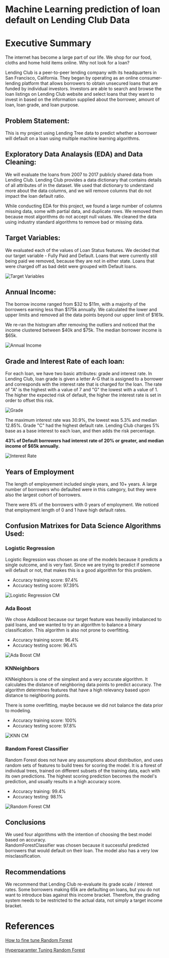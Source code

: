 # Machine Learning prediction of loan default on Lending Club Data

# Executive Summary 

The internet has become a large part of our life.  We shop for our food, cloths and home hold items online.  Why not look for a loan?

Lending Club is a peer-to-peer lending company with its headquarters in San Francisco, California. They began by operating as an online consumer-lending platform that allows borrowers to obtain unsecured loans that are funded by individual investors.  Investors are able to search and browse the loan listings on Lending Club website and select loans that they want to invest in based on the information supplied about the borrower, amount of loan, loan grade, and loan purpose. 

 
## Problem Statement:
This is my project using Lending Tree data to predict whether a borrower will default on a loan using multiple machine learning algorithms.

## Exploratory Data Analaysis (EDA) and Data Cleaning:
We will evaluate the loans from 2007 to 2017 publicly shared data from Lending Club. Lending Club provides a data dictionary that contains details of all attributes of in the dataset. We used that dictionary to understand more about the data columns, and we will remove columns that do not impact the loan default ratio.

While conducting EDA for this project, we found a large number of columns missing data, some with partial data, and duplicate rows.  We removed them because most algorithms do not accept null values. We cleaned the data using industry standard algorithms to remove bad or missing data.

## Target Variables:
We evaluated each of the values of Loan Status features.  We decided that our target variable - Fully Paid and Default.  Loans that were currently still being paid we removed, because they are not in either state.  Loans that were charged off as bad debt were grouped with Default loans.

![Target Variables](./images/target-variables.png "Target Variables")


## Annual Income:
The borrow income ranged from $32 to $11m, with a majority of the borrowers earning less than $175k annually. We calculated the lower and upper limits and removed all the data points beyond our upper limit of $161k.  

We re-ran the histogram after removing the outliers and noticed that the income clustered between $40k and $75k.  The median borrower income is $65k.  

![Annual Income](./images/annual_income.png "Annual Income")


## Grade and Interest Rate of each loan:
For each loan, we have two basic attributes: grade and interest rate. In Lending Club, loan grade is given a letter A-G that is assigned to a borrower and corresponds with the interest rate that is charged for the loan.  The rate of "A" is the highest with a value of 7 and "G" the lowest with a value of 1.  The higher the expected risk of default, the higher the interest rate is set in order to offset this risk.

![Grade](./images/grade.png "Grade Rating")

The maximum interest rate was 30.9%, the lowest was 5.3% and median 12.85%. Grade "C" had the highest default rate. Lending Club charges 5% base as a base interest to each loan, and then adds the risk percentage.

**43% of Default borrowers had interest rate of 20% or greater, and median income of $65k annually.**


![Interest Rate](./images/interest.png "Interest Rate")


## Years of Employment
The length of employement included single years, and 10+ years.  A large number of borrowers who defaulted were in this category, but they were also the largest cohort of borrowers.

There were 8% of the borrowers with 0 years of employment.  We noticed that employment length of 0 and 1 have high default rates.


## Confusion Matrixes for Data Science Algorithms Used:


### Logistic Regression
Logistic Regression was chosen as one of the models because it predicts a single outcome, and is very fast. Since we are trying to predict if someone will default or not, that makes this is a good algorithm for this problem.


- Accuracy training score: 97.4%   
- Accuracy testing score:  97.39%

![Logistic Regression CM](./images/cm-logistic.png "Logistic Regression Image")


### Ada Boost
We chose AdaBoost because our target feature was heaviliy imbalanced to paid loans, and we wanted to try an algorithm to balance a binary classification. This algorithm is also not prone to overfitting.

- Accuracy training score: 96.4%
- Accuracy testing score:  96.4%

![Ada Boost CM](./images/cm-adaboost.png "Adaboost Image")


### KNNeighbors
KNNeighbors is one of the simplest and a very accurate algorithm.  It calculates the distance of neighboring data points to predict accuracy. The algorithm determines features that have a high relevancy based upon distance to neighboring points.

There is some overfitting, maybe because we did not balance the data prior to modeling. 

- Accuracy training score: 100%
- Accuracy testing score:  97.8% 

![KNN CM](./images/cm-kneighbors.png "KNN CM")

### Random Forest Classifier
Random Forest does not have any assumptions about distribution, and uses random sets of features to build trees for scoring the model. It is a forest of individual trees, trained on different subsets of the training data, each with its own predictions.  The highest scoring prediction becomes the model's prediction, and usually results in a high accuracy score.


- Accuracy training: 99.4%        
- Accuracy testing:  98.1%


![Random Forest CM](./images/cm-randomforest.png "Random Forest CM")

## Conclusions 
We used four algorithms with the intention of choosing the best model based on accuracy.  
RandomForestClassifier was chosen because it successful predicted borrowers that would default on their loan. The model also has a very low misclassification.

## Recommendations
We recommend that Lending Club re-evaluate its grade scale / interest rates. Some borrowers making 65k are defaulting on loans, but you do not want to introduce bias against this income bracket.  Therefore, the grading system needs to be restricted to the actual data, not simply a target income bracket. 

# References

[How to fine tune Random Forest](https://towardsdatascience.com/random-forest-hyperparameters-and-how-to-fine-tune-them-17aee785ee0d)

[Hyperparamter Tuning Random Forest](https://www.analyticsvidhya.com/blog/2020/03/beginners-guide-random-forest-hyperparameter-tuning/)

